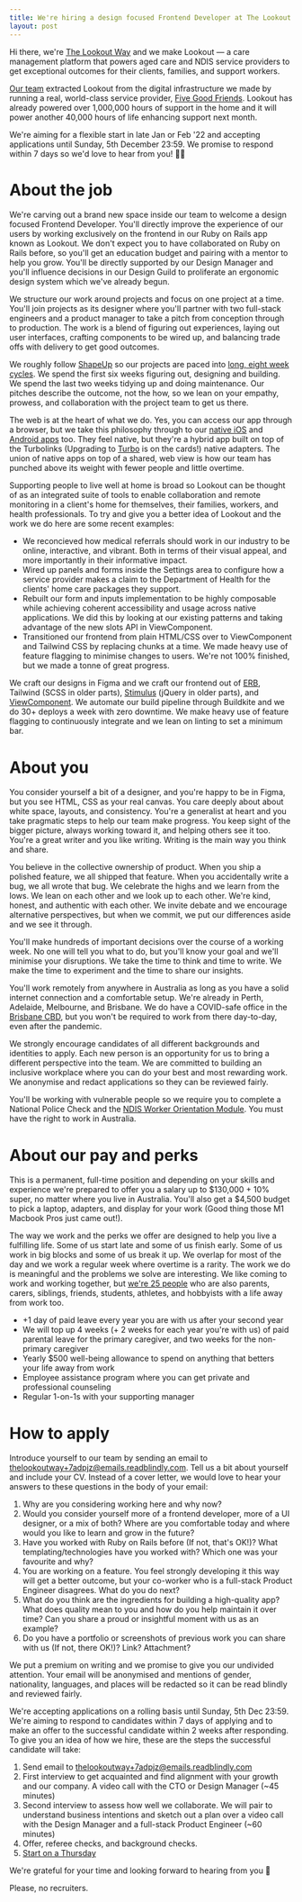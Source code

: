 ```yaml
---
title: We're hiring a design focused Frontend Developer at The Lookout Way
layout: post
---
```


Hi there, we're [The Lookout Way](https://thelookoutway.com) and we make Lookout — a care management platform that powers aged care and NDIS service providers to get exceptional outcomes for their clients, families, and support workers.

[Our team](https://fivegoodfriends.notion.site/d21f01398db747b7b9009e5e4cfe14e8?v=f2c4122a863f433685933cf0e298607a) extracted Lookout from the digital infrastructure we made by running a real, world-class service provider, [Five Good Friends](https://www.fivegoodfriends.com.au). Lookout has already powered over 1,000,000 hours of support in the home and it will power another 40,000 hours of life enhancing support next month.

We're aiming for a flexible start in late Jan or Feb '22 and accepting applications until Sunday, 5th December 23:59. We promise to respond within 7 days so we'd love to hear from you! 👋😊

# About the job

We're carving out a brand new space inside our team to welcome a design focused Frontend Developer. You'll directly improve the experience of our users by working exclusively on the frontend in our Ruby on Rails app known as Lookout. We don't expect you to have collaborated on Ruby on Rails before, so you'll get an education budget and pairing with a mentor to help you grow. You'll be directly supported by our Design Manager and you'll influence decisions in our Design Guild to proliferate an ergonomic design system which we've already begun.

We structure our work around projects and focus on one project at a time. You'll join projects as its designer where you'll partner with two full-stack engineers and a product manager to take a pitch from conception through to production. The work is a blend of figuring out experiences, laying out user interfaces, crafting components to be wired up, and balancing trade offs with delivery to get good outcomes.

We roughly follow [ShapeUp](https://basecamp.com/shapeup/webbook) so our projects are paced into [long, eight week cycles](https://cycles.thelookoutway.net). We spend the first six weeks figuring out, designing and building. We spend the last two weeks tidying up and doing maintenance. Our pitches describe the outcome, not the how, so we lean on your empathy, prowess, and collaboration with the project team to get us there.

The web is at the heart of what we do. Yes, you can access our app through a browser, but we take this philosophy through to our [native iOS](https://apps.apple.com/au/app/lookout/id1576631449) and [Android apps](https://play.google.com/store/apps/details?id=com.thelookoutapp.android&hl=en_AU&gl=US) too. They feel native, but they're a hybrid app built on top of the Turbolinks (Upgrading to [Turbo](https://turbo.hotwired.dev) is on the cards!) native adapters. The union of native apps on top of a shared, web view is how our team has punched above its weight with fewer people and little overtime. 

Supporting people to live well at home is broad so Lookout can be thought of as an integrated suite of tools to enable collaboration and remote monitoring in a client's home for themselves, their families, workers, and health professionals. To try and give you a better idea of Lookout and the work we do here are some recent examples:

- We reconcieved how medical referrals should work in our industry to be online, interactive, and vibrant. Both in terms of their visual appeal, and more importantly in their informative impact.
- Wired up panels and forms inside the Settings area to configure how a service provider makes a claim to the Department of Health for the clients' home care packages they support.
- Rebuilt our form and inputs implementation to be highly composable while achieving coherent accessibility and usage across native applications. We did this by looking at our existing patterns and taking advantage of the new slots API in ViewComponent.
- Transitioned our frontend from plain HTML/CSS over to ViewComponent and Tailwind CSS by  replacing chunks at a time. We made heavy use of feature flagging to minimise changes to users. We're not 100% finished, but we made a tonne of great progress.

We craft our designs in Figma and we craft our frontend out of [ERB](https://www.stuartellis.name/articles/erb/), Tailwind (SCSS in older parts), [Stimulus](https://stimulus.hotwired.dev) (jQuery in older parts), and [ViewComponent](https://viewcomponent.org). We automate our build pipeline through Buildkite and we do 30+ deploys a week with zero downtime. We make heavy use of feature flagging to continuously integrate and we lean on linting to set a minimum bar.

# About you

You consider yourself a bit of a designer, and you're happy to be in Figma, but you see HTML, CSS as your real canvas. You care deeply about about white space, layouts, and consistency. You're a generalist at heart and you take pragmatic steps to help our team make progress. You keep sight of the bigger picture, always working toward it, and helping others see it too. You're a great writer and you like writing. Writing is the main way you think and share.

You believe in the collective ownership of product. When you ship a polished feature, we all shipped that feature. When you accidentally write a bug, we all wrote that bug. We celebrate the highs and we learn from the lows. We lean on each other and we look up to each other. We're kind, honest, and authentic with each other. We invite debate and we encourage alternative perspectives, but when we commit, we put our differences aside and we see it through.

You'll make hundreds of important decisions over the course of a working week. No one will tell you what to do, but you'll know your goal and we'll minimise your disruptions. We take the time to think and time to write. We make the time to experiment and the time to share our insights.

You'll work remotely from anywhere in Australia as long as you have a solid internet connection and a comfortable setup. We're already in Perth, Adelaide, Melbourne, and Brisbane. We do have a COVID-safe office in the [Brisbane CBD](https://www.google.com/maps/place/179+N+Quay,+Brisbane+City+QLD+4000/@-27.4684525,153.0170302,17z/data=!3m1!4b1!4m5!3m4!1s0x6b915a06b7c2c29d:0xc2eedf160f982ed9!8m2!3d-27.4684525!4d153.0192189), but you won't be required to work from there day-to-day, even after the pandemic.

We strongly encourage candidates of all different backgrounds and identities to apply. Each new person is an opportunity for us to bring a different perspective into the team. We are committed to building an inclusive workplace where you can do your best and most rewarding work. We anonymise and redact applications so they can be reviewed fairly.

You'll be working with vulnerable people so we require you to complete a National Police Check and the [NDIS Worker Orientation Module](https://www.ndiscommission.gov.au/node/1236). You must have the right to work in Australia.

# About our pay and perks

This is a permanent, full-time position and depending on your skills and experience we're prepared to offer you a salary up to $130,000 + 10% super, no matter where you live in Australia. You'll also get a $4,500 budget to pick a laptop, adapters, and display for your work (Good thing those M1 Macbook Pros just came out!).

The way we work and the perks we offer are designed to help you live a fulfilling life. Some of us start late and some of us finish early. Some of us work in big blocks and some of us break it up. We overlap for most of the day and we work a regular week where overtime is a rarity. The work we do is meaningful and the problems we solve are interesting. We like coming to work and working together, but [we're 25 people](https://fivegoodfriends.notion.site/d21f01398db747b7b9009e5e4cfe14e8?v=f2c4122a863f433685933cf0e298607a) who are also parents, carers, siblings, friends, students, athletes, and hobbyists with a life away from work too.

- +1 day of paid leave every year you are with us after your second year
- We will top up 4 weeks (+ 2 weeks for each year you're with us) of paid parental leave for the primary caregiver, and two weeks for the non-primary caregiver
- Yearly $500 well-being allowance to spend on anything that betters your life away from work
- Employee assistance program where you can get private and professional counseling
- Regular 1-on-1s with your supporting manager

# How to apply

Introduce yourself to our team by sending an email to [thelookoutway+7adpjz@emails.readblindly.com](mailto:thelookoutway+7adpjz@emails.readblindly.com). Tell us a bit about yourself and include your CV. Instead of a cover letter, we would love to hear your answers to these questions in the body of your email:

1. Why are you considering working here and why now?
2. Would you consider yourself more of a frontend developer, more of a UI designer, or a mix of both? Where are you comfortable today and where would you like to learn and grow in the future?
3. Have you worked with Ruby on Rails before (If not, that's OK!)? What templating/technologies have you worked with? Which one was your favourite and why?
4. You are working on a feature. You feel strongly developing it this way will get a better outcome, but your co-worker who is a full-stack Product Engineer disagrees. What do you do next?
5. What do you think are the ingredients for building a high-quality app? What does quality mean to you and how do you help maintain it over time? Can you share a proud or insightful moment with us as an example?
6. Do you have a portfolio or screenshots of previous work you can share with us (If not, there OK!)? Link? Attachment?

We put a premium on writing and we promise to give you our undivided attention. Your email will be anonymised and mentions of gender, nationality, languages, and places will be redacted so it can be read blindly and reviewed fairly.

We're accepting applications on a rolling basis until Sunday, 5th Dec 23:59. We're aiming to respond to candidates within 7 days of applying and to make an offer to the successful candidate within 2 weeks after responding. To give you an idea of how we hire, these are the steps the successful candidate will take:

1. Send email to [thelookoutway+7adpjz@emails.readblindly.com](mailto:thelookoutway+7adpjz@emails.readblindly.com)
2. First interview to get acquainted and find alignment with your growth and our company. A video call with the CTO or Design Manager (~45 minutes)
3. Second interview to assess how well we collaborate. We will pair to understand business intentions and sketch out a plan over a video call with the Design Manager and a full-stack Product Engineer (~60 minutes)
4. Offer, referee checks, and background checks.
5. [Start on a Thursday](https://tatey.com/2020/01/19/starting-a-new-job-on-a-thursday/)

We're grateful for your time and looking forward to hearing from you 🙏

Please, no recruiters.
